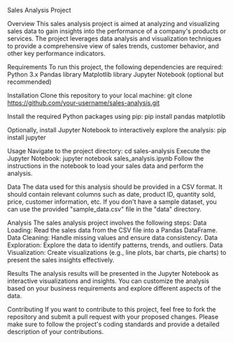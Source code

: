 Sales Analysis Project


Overview
This sales analysis project is aimed at analyzing and visualizing sales data to gain insights into the performance of a company's products or services. The project leverages data analysis and visualization techniques to provide a comprehensive view of sales trends, customer behavior, and other key performance indicators.


Requirements
To run this project, the following dependencies are required:
Python 3.x
Pandas library
Matplotlib library
Jupyter Notebook (optional but recommended)


Installation
Clone this repository to your local machine:
git clone https://github.com/your-username/sales-analysis.git

Install the required Python packages using pip:
pip install pandas matplotlib

Optionally, install Jupyter Notebook to interactively explore the analysis:
pip install jupyter


Usage
Navigate to the project directory:
cd sales-analysis
Execute the Jupyter Notebook:
jupyter notebook sales_analysis.ipynb
Follow the instructions in the notebook to load your sales data and perform the analysis.


Data
The data used for this analysis should be provided in a CSV format. It should contain relevant columns such as date, product ID, quantity sold, price, customer information, etc. If you don't have a sample dataset, you can use the provided "sample_data.csv" file in the "data" directory.


Analysis
The sales analysis project involves the following steps:
Data Loading: Read the sales data from the CSV file into a Pandas DataFrame.
Data Cleaning: Handle missing values and ensure data consistency.
Data Exploration: Explore the data to identify patterns, trends, and outliers.
Data Visualization: Create visualizations (e.g., line plots, bar charts, pie charts) to present the sales insights effectively.


Results
The analysis results will be presented in the Jupyter Notebook as interactive visualizations and insights. You can customize the analysis based on your business requirements and explore different aspects of the data.


Contributing
If you want to contribute to this project, feel free to fork the repository and submit a pull request with your proposed changes. Please make sure to follow the project's coding standards and provide a detailed description of your contributions.
